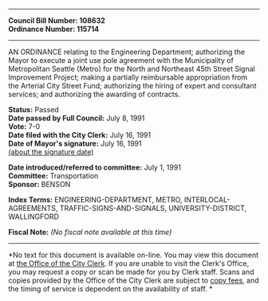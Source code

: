 * * * * *  
  
**Council Bill Number: [](#h0)[](#h2)108632**   
**Ordinance Number: 115714**  
  
* * * * *  
  
AN ORDINANCE relating to the Engineering Department; authorizing the Mayor to execute a joint use pole agreement with the Municipality of Metropolitan Seattle (Metro) for the North and Northeast 45th Street Signal Improvement Project; making a partially reimbursable appropriation from the Arterial City Street Fund; authorizing the hiring of expert and consultant services; and authorizing the awarding of contracts.  
  
**Status:** Passed   
**Date passed by Full Council:** July 8, 1991   
**Vote:** 7-0   
**Date filed with the City Clerk:** July 16, 1991   
**Date of Mayor's signature:** July 16, 1991   
[(about the signature date)](/~public/approvaldate.htm)   
  
  
**Date introduced/referred to committee:** July 1, 1991   
**Committee:** Transportation   
**Sponsor:** BENSON   
  
**Index Terms:** ENGINEERING-DEPARTMENT, METRO, INTERLOCAL-AGREEMENTS, TRAFFIC-SIGNS-AND-SIGNALS, UNIVERSITY-DISTRICT, WALLINGFORD  
  
**Fiscal Note:** *(No fiscal note available at this time)*  
  
* * * * *  
  
*No text for this document is available on-line. You may view this document at [the Office of the City Clerk](http://www.seattle.gov/leg/clerk/contactUs.htm). If you are unable to visit the Clerk's Office, you may request a copy or scan be made for you by Clerk staff. Scans and copies provided by the Office of the City Clerk are subject to [copy fees](http://clerk.seattle.gov/~public/clerkfees.htm), and the timing of service is dependent on the availability of staff. *  
  
  
